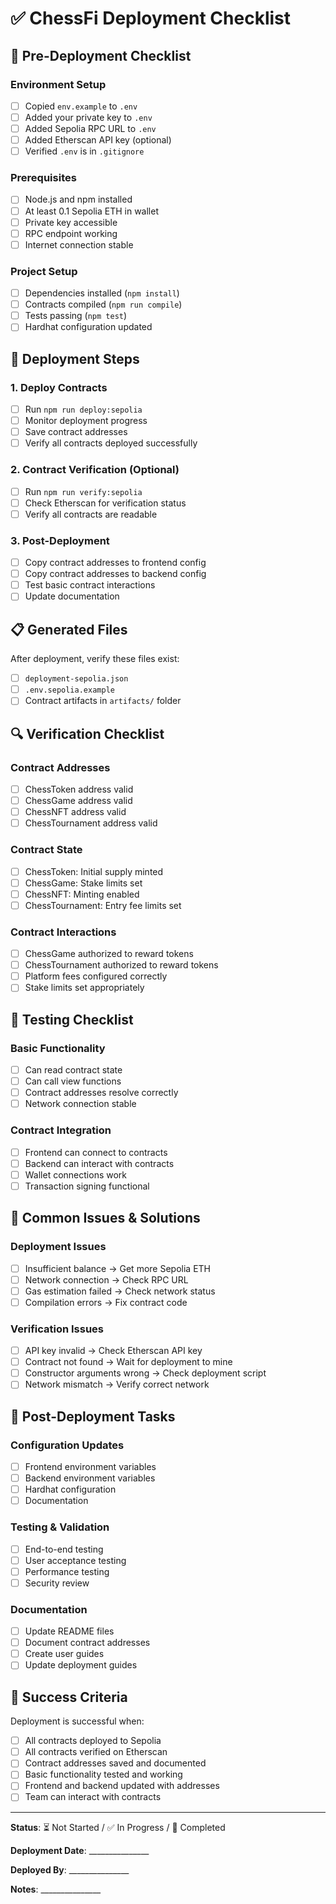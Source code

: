 # ✅ ChessFi Deployment Checklist

## 🚀 Pre-Deployment Checklist

### Environment Setup
- [ ] Copied `env.example` to `.env`
- [ ] Added your private key to `.env`
- [ ] Added Sepolia RPC URL to `.env`
- [ ] Added Etherscan API key (optional)
- [ ] Verified `.env` is in `.gitignore`

### Prerequisites
- [ ] Node.js and npm installed
- [ ] At least 0.1 Sepolia ETH in wallet
- [ ] Private key accessible
- [ ] RPC endpoint working
- [ ] Internet connection stable

### Project Setup
- [ ] Dependencies installed (`npm install`)
- [ ] Contracts compiled (`npm run compile`)
- [ ] Tests passing (`npm test`)
- [ ] Hardhat configuration updated

## 🎯 Deployment Steps

### 1. Deploy Contracts
- [ ] Run `npm run deploy:sepolia`
- [ ] Monitor deployment progress
- [ ] Save contract addresses
- [ ] Verify all contracts deployed successfully

### 2. Contract Verification (Optional)

- [ ] Run `npm run verify:sepolia`
- [ ] Check Etherscan for verification status
- [ ] Verify all contracts are readable

### 3. Post-Deployment

- [ ] Copy contract addresses to frontend config
- [ ] Copy contract addresses to backend config
- [ ] Test basic contract interactions
- [ ] Update documentation

## 📋 Generated Files

After deployment, verify these files exist:

- [ ] `deployment-sepolia.json`
- [ ] `.env.sepolia.example`
- [ ] Contract artifacts in `artifacts/` folder

## 🔍 Verification Checklist

### Contract Addresses

- [ ] ChessToken address valid
- [ ] ChessGame address valid
- [ ] ChessNFT address valid
- [ ] ChessTournament address valid

### Contract State

- [ ] ChessToken: Initial supply minted
- [ ] ChessGame: Stake limits set
- [ ] ChessNFT: Minting enabled
- [ ] ChessTournament: Entry fee limits set

### Contract Interactions

- [ ] ChessGame authorized to reward tokens
- [ ] ChessTournament authorized to reward tokens
- [ ] Platform fees configured correctly
- [ ] Stake limits set appropriately

## 🧪 Testing Checklist

### Basic Functionality

- [ ] Can read contract state
- [ ] Can call view functions
- [ ] Contract addresses resolve correctly
- [ ] Network connection stable

### Contract Integration

- [ ] Frontend can connect to contracts
- [ ] Backend can interact with contracts
- [ ] Wallet connections work
- [ ] Transaction signing functional

## 🚨 Common Issues & Solutions

### Deployment Issues

- [ ] Insufficient balance → Get more Sepolia ETH
- [ ] Network connection → Check RPC URL
- [ ] Gas estimation failed → Check network status
- [ ] Compilation errors → Fix contract code

### Verification Issues

- [ ] API key invalid → Check Etherscan API key
- [ ] Contract not found → Wait for deployment to mine
- [ ] Constructor arguments wrong → Check deployment script
- [ ] Network mismatch → Verify correct network

## 📝 Post-Deployment Tasks

### Configuration Updates

- [ ] Frontend environment variables
- [ ] Backend environment variables
- [ ] Hardhat configuration
- [ ] Documentation

### Testing & Validation

- [ ] End-to-end testing
- [ ] User acceptance testing
- [ ] Performance testing
- [ ] Security review

### Documentation

- [ ] Update README files
- [ ] Document contract addresses
- [ ] Create user guides
- [ ] Update deployment guides

## 🎉 Success Criteria

Deployment is successful when:

- [ ] All contracts deployed to Sepolia
- [ ] All contracts verified on Etherscan
- [ ] Contract addresses saved and documented
- [ ] Basic functionality tested and working
- [ ] Frontend and backend updated with addresses
- [ ] Team can interact with contracts

---

**Status**: ⏳ Not Started / ✅ In Progress / 🎉 Completed

**Deployment Date**: _______________

**Deployed By**: _______________

**Notes**: _______________ 